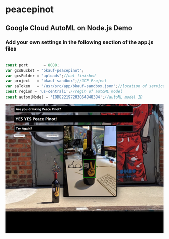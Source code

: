 # peacepinot


## Google Cloud AutoML on Node.js Demo

### Add your own settings in the following section of the app.js files
```javascript

const port       = 8080;
var gcsBucket = "bkauf-peacepinot";
var gcsFolder = "uploads";//not finished
var project   = "bkauf-sandbox";//GCP Project
var saToken   = "/usr/src/app/bkauf-sandbox.json";//location of service account JSON
const region = 'us-central1';//regin of autoML model
const automlModel = 'IOD822197203064848384';//autoML model ID

```


![Image description](readme.png)
